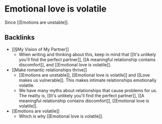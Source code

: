 # Emotional love is volatile
Since [[Emotions are unstable]].

## Backlinks
* [[§My Vision of My Partner]]
	* When writing and thinking about this, keep in mind that [[It's unlikely you'll find the perfect partner]], [[A meaningful relationship contains discomfort]], and [[Emotional love is volatile]].
* [[Make romantic relationships thrive]]
	* [[Emotions are unstable]], [[Emotional love is volatile]] and [[Love makes us vulnerable]]. This makes intimate relationships emotionally volatile.
	* We have many myths about relationships that cause problems for us. The reality is, [[It's unlikely you'll find the perfect partner]], [[A meaningful relationship contains discomfort]], [[Emotional love is volatile]].
* [[Emotions are volatile]]
	* Which is why [[Emotional love is volatile]].

<!-- #Life -->

<!-- {BearID:BB847AAE-61AE-46BC-9D4B-95C678550995-15756-000013035B7C1B45} -->
